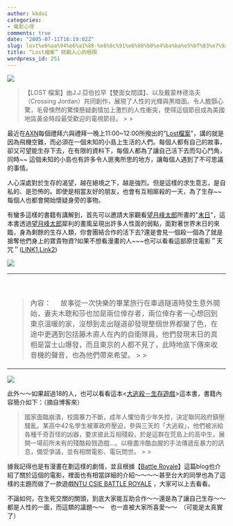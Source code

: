 ```yaml
---
author: kkdai
categories:
- 電影心得
comments: true
date: "2005-07-11T16:19:02Z"
slug: lost%e6%aa%94%e6%a1%88-%e6%8c%91%e6%88%b0%e4%ba%ba%e5%bf%83%e7%9a%84%e6%a5%b5%e9%99%90
title: “Lost檔案” 挑戰人心的極限
wordpress_id: 251
---
```


![](http://www.axn-taiwan.com/synopsis/getpicture.asp?id=41208&type=img5)

<blockquote>【LOST 檔案】由J.J.亞伯拉罕【雙面女間諜】、以及戴蒙林德洛夫（Crossing Jordan）共同創作，展現了人性的光輝與黑暗面。令人膽顫心驚，毛骨悚然的驚悚懸疑劇情加上激烈的人性衝突，使得這個節目成為美國地區黃金時段最受歡迎的電視節目。
> 
> </blockquote>

最近在[AXN](http://www.axn-taiwan.com/)每個禮拜六與禮拜一晚上11:00~12:00所撥出的"[Lost檔案](http://www.axn-taiwan.com/series/synopses.asp?id=41208)"，講的就是因為飛機空難，而必須在一個未知的小島上生活的人們。每個人都有自己的故事，卻又可望能生存下去，在有限的資料下，每個人都為了讓自己活下去而勾心鬥角，同時~~ 這個未知的小島也有許多令人匪夷所思的地方，讓每個人遇到了不可思議的事情。

人心深處對於生存的渴望，越在絕境之下，越是強烈。但是這樣的求生意志，是自私的、是恐怖的。即使是相當友好的朋友，也會有互相廝殺的一天，為了生存~~每個人也都會開始懷疑身旁的事物。

有蠻多這樣的書籍有講解到，首先可以邀請大家觀看[望月峰太郎](http://search.books.com.tw/exep/openfind.php?cat=001&key=%B1%E6%A4%EB%AEp%A4%D3%AD%A6)所畫的"[末日](http://www.books.com.tw/exep/prod/booksfile.php?item=0010151983)"，這本書透過[望月峰太郎](http://search.books.com.tw/exep/openfind.php?cat=001&key=%B1%E6%A4%EB%AEp%A4%D3%AD%A6)犀利的畫風呈現出許多人性面的弱點，面對著世界末日的來臨，身為剩餘的生存人類，你會團結合作的活下去?還是會見一個殺一個為了就是搶奪他們身上的寶貴物資?如果不想看漫畫的人~~~也可以看看這部原住電影＂天咒＂([LINK1](http://www.1v6.com/movie/10422-1.htm),[Link2](http://kpsd.fjii.com/article/1025.htm))

![](http://www.1v6.com/dzmx/20050204181212_51288.jpg)

<table cellpadding="0" width="90%" align="center" border="0" cellspacing="0" ><tbody ><tr >
<td height="15" >
</td></tr><tr >
<td height="3" >

<blockquote></blockquote>

</td></tr><tr >
<td align="left" >

<blockquote>內容：  
    故事從一次快樂的畢業旅行在車過隧道時發生意外開始，妻夫木聰和莎也加是兩位倖存者，兩位倖存者一心想回到東京溫暖的家，沒想到走出隧道卻發現整個世界都變了色，在途中更遇到包括籐木直人在內的自衛隊員，他們發現末日的真相是富士山爆發，而且東京的人都不見了，此時地底下傳來收音機的聲音，也為他們帶來希望。
> 
> </blockquote>

</td></tr></tbody></table>

![](http://www.eslitebooks.com/EsliteBooks/book/picture/M/9867475607.jpg)

此外～～如果超過18的人，也可以看看這本<[大逃殺－生存遊戲](http://www.eslitebooks.com/cgi-bin/eslite.dll/search/book/book.jsp?idx=1&pageNo=1&PRODUCT_ID=2910482049009)>這本書，書籍內容簡介如下：（摘自博客來）

<blockquote>國家面臨崩潰，校園暴力不斷，成年人懼怕青少年失控，決定聯同政府鎮壓騷亂。某高中42名學生被軍政府壓迫，參與三天的「大逃殺」，他們被派給各種千奇百怪的凶器，要求彼此互相殘殺，於是這群在荒島上的高中生，展開一場前所未有的殘酷殺戮遊戲...。以極盡冷酷血腥的手法傳遞反暴力的訊息，備受爭議，並有相關電影、電玩問世。
> 
> </blockquote>

據我記得也是有漫畫在劃這樣的劇情，並且根據【[Battle Royale](http://spaces.msn.com/members/papapalala/Blog/cns!1pPWOiTIljCYsCDIDC7JKzSg!1628.entry#trackbackcns!1pPWOiTIljCYsCDIDC7JKzSg!1628)】這篇blog也介紹了關於這個的電影，裡面也有相當詳細的介紹～～～～甚至台大的同學也為了這樣的主題而做了一款遊戲[NTU CSIE BATTLE ROYALE](http://br.csie.org:8080/index.cgi) ，大家可以上去看看。

不論如何，在生死交關的關頭，到底大家能互助合作～～還是為了讓自己生存～～　都是人性的一面，而這類的議題～～　也一直被大家所喜愛～～　（可能是太真實了）

